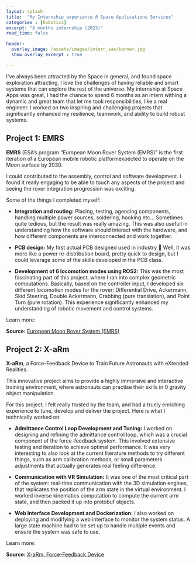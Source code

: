 ```yaml
---
layout: splash
title:  "My Internship experience @ Space Applications Services"
categories : [Robotics]
excerpt: "6 months internship (2023)"
read_time: false

header: 
  overlay_image: /assets/images/intern_sas/banner.jpg
  show_overlay_excerpt : true

---
```


I've always been attracted by the Space in general, and found space exploration attracting. I love the challenges of  having reliable and smart systems that can explore the rest of the universe.
My internship at Space Apps was great, I had the chance to spend 6 months as an intern withing a dynamic and great team that let me took responsibilities, like a real engineer. I worked on two inspiring and challenging projects that significantly enhanced my resilience, teamwork, and ability to build robust systems.

## **Project 1: EMRS** 

**EMRS** (ESA’s program “European Moon Rover System (EMRS)” is the first iteration of a European mobile robotic platformexpected to operate on the Moon surface by 2030.

I could contributed to the assembly, control and software development. I found it really engaging to be able to touch any aspects of the project and seeing the rover integration progression was exciting.

Some of the things I completed myself:
- **Integration and routing:** Placing, testing, agencing components, handling multiple power sources, soldering, hooking etc... Sometimes quite tedious, but the result was really amazing. This was also usefull in understanding how the software should interact with the hardware, and how different components are interconnected and work together.

- **PCB design:** My first actual PCB designed used in industry 🎉 Well, it was more like a power re-distribution board, pretty quick to design, but I could leverage some of the skills developed in the PCB class.

- **Development of 6 locomotion modes using ROS2:** This was the most fascinating part of this project, where I ran into complex geometric computations. Basically, based on the controller input, I developed six different locomotion modes for the rover: Differential Drive, Ackermann, Skid Steering, Double Ackermann, Crabbing (pure translation), and Point Turn (pure rotation). This experience significantly enhanced my understanding of robotic movement and control systems.

Learn more: 

**Source:** [European Moon Rover System (EMRS)](https://www.researchgate.net/publication/374373530_European_Moon_Rover_System_EMRS)


## **Project 2: X-aRm** 

**X-aRm**, a Force-Feedback Device to Train Future Astronauts with eXtended Realities.

This innovative project aims to provide a highly immersive and interactive training environment, where astronauts can practise their skills in 0 gravity object manipulation. 

For this project, I felt really trusted by the team, and had a truely enriching experience to tune, develop and deliver the project. Here is what I technically worked on: 

- **Admittance Control Loop Development and Tuning:** I worked on designing and refining the admittance control loop, which was a crucial component of the force-feedback system. This involved extensive testing and iteration to achieve optimal performance. It was very interesting to also look at the current literature methods to try different things, such as arm calibration methods, or small parameters adjustments that actually generates real feeling difference.

- **Communication with VR Simulation:** It was one of the most critical part of the system: real-time communication with the 3D simulation engines, that replicates the position of the arm state in the virtual environment. I worked inverse kinematics computation to compute the current arm state, and then packed it up into protobuf objects. 

- **Web Interface Development and Dockerization:** I also worked on deploying and modifying a web interface to monitor the system status. A large state machine had to be set up to handle multiple events and ensure the system was safe to use.

Learn more: 

**Source:** 
[X-aRm: Force-Feedback Device](https://nebula.esa.int/content/x-arm-force-feedback-device-train-future-astronauts-extended-realities)